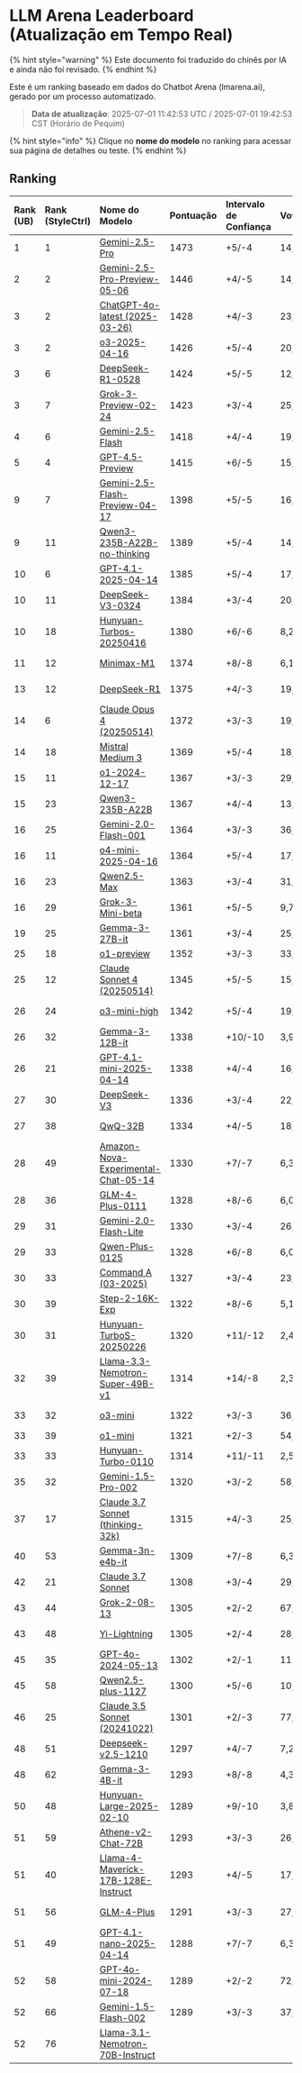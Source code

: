 # LLM Arena Leaderboard (Atualização em Tempo Real)


{% hint style="warning" %}
Este documento foi traduzido do chinês por IA e ainda não foi revisado.
{% endhint %}




Este é um ranking baseado em dados do Chatbot Arena (lmarena.ai), gerado por um processo automatizado.

> **Data de atualização**: 2025-07-01 11:42:53 UTC / 2025-07-01 19:42:53 CST (Horário de Pequim)

{% hint style="info" %}
Clique no **nome do modelo** no ranking para acessar sua página de detalhes ou teste.
{% endhint %}

## Ranking

| Rank (UB) | Rank (StyleCtrl) | Nome do Modelo | Pontuação | Intervalo de Confiança | Votos | Fornecedor | Licença | Data de Corte do Conhecimento |
|:----------|:-----------------|:---------------|:----------|:------------------------|:------|:-----------|:--------|:-----------------------------|
| 1 | 1 | [Gemini-2.5-Pro](http://aistudio.google.com/app/prompts/new_chat?model=gemini-2.5-pro) | 1473 | +5/-4 | 14,062 | Google | Proprietary | Dados indisponíveis |
| 2 | 2 | [Gemini-2.5-Pro-Preview-05-06](http://aistudio.google.com/app/prompts/new_chat?model=gemini-2.5-pro-preview-05-06) | 1446 | +4/-5 | 14,432 | Google | Proprietary | Dados indisponíveis |
| 3 | 2 | [ChatGPT-4o-latest (2025-03-26)](https://x.com/OpenAI/status/1905331956856050135) | 1428 | +4/-3 | 23,599 | OpenAI | Proprietary | Dados indisponíveis |
| 3 | 2 | [o3-2025-04-16](https://openai.com/index/introducing-o3-and-o4-mini/) | 1426 | +5/-4 | 20,095 | OpenAI | Proprietary | Dados indisponíveis |
| 3 | 6 | [DeepSeek-R1-0528](https://api-docs.deepseek.com/news/news250528) | 1424 | +5/-5 | 12,396 | DeepSeek | MIT | Dados indisponíveis |
| 3 | 7 | [Grok-3-Preview-02-24](https://x.ai/blog/grok-3) | 1423 | +3/-4 | 25,067 | xAI | Proprietary | Dados indisponíveis |
| 4 | 6 | [Gemini-2.5-Flash](http://aistudio.google.com/app/prompts/new_chat?model=gemini-2.5-flash) | 1418 | +4/-4 | 19,451 | Google | Proprietary | Dados indisponíveis |
| 5 | 4 | [GPT-4.5-Preview](https://openai.com/index/introducing-gpt-4-5/) | 1415 | +6/-5 | 15,271 | OpenAI | Proprietary | Dados indisponíveis |
| 9 | 7 | [Gemini-2.5-Flash-Preview-04-17](http://aistudio.google.com/app/prompts/new_chat?model=gemini-2.5-flash-preview-04-17) | 1398 | +5/-5 | 16,552 | Google | Proprietary | Dados indisponíveis |
| 9 | 11 | [Qwen3-235B-A22B-no-thinking](https://qwenlm.github.io/blog/qwen3/) | 1389 | +5/-4 | 14,090 | Alibaba | Apache 2.0 | Dados indisponíveis |
| 10 | 6 | [GPT-4.1-2025-04-14](https://openai.com/index/gpt-4-1/) | 1385 | +5/-4 | 17,456 | OpenAI | Proprietary | Dados indisponíveis |
| 10 | 11 | [DeepSeek-V3-0324](https://api-docs.deepseek.com/news/news250325) | 1384 | +3/-4 | 20,171 | DeepSeek | MIT | Dados indisponíveis |
| 10 | 18 | [Hunyuan-Turbos-20250416](https://cloud.tencent.com/document/product/1729/104753) | 1380 | +6/-6 | 8,244 | Tencent | Proprietary | Dados indisponíveis |
| 11 | 12 | [Minimax-M1](https://www.minimax.io/news/minimaxm1) | 1374 | +8/-8 | 6,117 | MiniMax | Apache 2.0 | Dados indisponíveis |
| 13 | 12 | [DeepSeek-R1](https://api-docs.deepseek.com/news/news250120) | 1375 | +4/-3 | 19,430 | DeepSeek | MIT | Dados indisponíveis |
| 14 | 6 | [Claude Opus 4 (20250514)](https://www.anthropic.com/news/claude-4) | 1372 | +3/-3 | 19,708 | Anthropic | Proprietary | Dados indisponíveis |
| 14 | 18 | [Mistral Medium 3](https://mistral.ai/news/mistral-medium-3) | 1369 | +5/-4 | 18,439 | Mistral | Proprietary | Dados indisponíveis |
| 15 | 11 | [o1-2024-12-17](https://openai.com/index/o1-and-new-tools-for-developers/) | 1367 | +3/-3 | 29,038 | OpenAI | Proprietary | Dados indisponíveis |
| 15 | 23 | [Qwen3-235B-A22B](https://qwenlm.github.io/blog/qwen3/) | 1367 | +4/-4 | 13,817 | Alibaba | Apache 2.0 | Dados indisponíveis |
| 16 | 25 | [Gemini-2.0-Flash-001](https://aistudio.google.com/app/prompts/new_chat?instructions=lmsys-1121&model=gemini-2.0-flash-001) | 1364 | +3/-3 | 36,673 | Google | Proprietary | Dados indisponíveis |
| 16 | 11 | [o4-mini-2025-04-16](https://openai.com/index/introducing-o3-and-o4-mini/) | 1364 | +5/-4 | 17,150 | OpenAI | Proprietary | Dados indisponíveis |
| 16 | 23 | [Qwen2.5-Max](https://qwenlm.github.io/blog/qwen2.5-max/) | 1363 | +3/-4 | 31,778 | Alibaba | Proprietary | Dados indisponíveis |
| 16 | 29 | [Grok-3-Mini-beta](https://docs.x.ai/docs/models) | 1361 | +5/-5 | 9,759 | xAI | Proprietary | Dados indisponíveis |
| 19 | 25 | [Gemma-3-27B-it](http://aistudio.google.com/app/prompts/new_chat?model=gemma-3-27b-it) | 1361 | +3/-4 | 25,902 | Google | Gemma | Dados indisponíveis |
| 25 | 18 | [o1-preview](https://platform.openai.com/docs/models/o1) | 1352 | +3/-3 | 33,177 | OpenAI | Proprietary | 2023/10 |
| 25 | 12 | [Claude Sonnet 4 (20250514)](https://www.anthropic.com/news/claude-4) | 1345 | +5/-5 | 15,543 | Anthropic | Proprietary | Dados indisponíveis |
| 26 | 24 | [o3-mini-high](https://platform.openai.com/docs/guides/reasoning#reasoning-effort) | 1342 | +5/-4 | 19,404 | OpenAI | Proprietary | Dados indisponíveis |
| 26 | 32 | [Gemma-3-12B-it](http://aistudio.google.com/app/prompts/new_chat?model=gemma-3-12b-it) | 1338 | +10/-10 | 3,976 | Google | Gemma | Dados indisponíveis |
| 26 | 21 | [GPT-4.1-mini-2025-04-14](https://openai.com/index/gpt-4-1/) | 1338 | +4/-4 | 16,454 | OpenAI | Proprietary | Dados indisponíveis |
| 27 | 30 | [DeepSeek-V3](https://huggingface.co/deepseek-ai/DeepSeek-V3) | 1336 | +3/-4 | 22,841 | DeepSeek | DeepSeek | Dados indisponíveis |
| 27 | 38 | [QwQ-32B](https://huggingface.co/Qwen/QwQ-32B) | 1334 | +4/-5 | 18,063 | Alibaba | Apache 2.0 | Dados indisponíveis |
| 28 | 49 | [Amazon-Nova-Experimental-Chat-05-14](https://nova.amazon.com/faqs) | 1330 | +7/-7 | 6,343 | Amazon | Proprietary | Dados indisponíveis |
| 28 | 36 | [GLM-4-Plus-0111](https://bigmodel.cn/dev/howuse/glm-4) | 1328 | +8/-6 | 6,028 | Zhipu | Proprietary | Dados indisponíveis |
| 29 | 31 | [Gemini-2.0-Flash-Lite](https://aistudio.google.com/prompts/new_chat?model=gemini-2.0-flash-lite) | 1330 | +3/-4 | 26,104 | Google | Proprietary | Dados indisponíveis |
| 29 | 33 | [Qwen-Plus-0125](https://www.alibabacloud.com/help/en/model-studio/developer-reference/what-is-qwen-llm) | 1328 | +6/-8 | 6,055 | Alibaba | Proprietary | Dados indisponíveis |
| 30 | 33 | [Command A (03-2025)](https://cohere.com/blog/command-a) | 1327 | +3/-4 | 23,879 | Cohere | CC-BY-NC-4.0 | Dados indisponíveis |
| 30 | 39 | [Step-2-16K-Exp](https://platform.stepfun.com/docs/llm/text) | 1322 | +8/-6 | 5,126 | StepFun | Proprietary | Dados indisponíveis |
| 30 | 31 | [Hunyuan-TurboS-20250226](https://cloud.tencent.com/document/product/1729/104753) | 1320 | +11/-12 | 2,452 | Tencent | Proprietary | Dados indisponíveis |
| 32 | 39 | [Llama-3.3-Nemotron-Super-49B-v1](https://huggingface.co/nvidia/Llama-3_3-Nemotron-Super-49B-v1) | 1314 | +14/-8 | 2,371 | Nvidia | Nvidia | Dados indisponíveis |
| 33 | 32 | [o3-mini](https://openai.com/index/openai-o3-mini/) | 1322 | +3/-3 | 36,135 | OpenAI | Proprietary | Dados indisponíveis |
| 33 | 39 | [o1-mini](https://platform.openai.com/docs/models/o1) | 1321 | +2/-3 | 54,951 | OpenAI | Proprietary | 2023/10 |
| 33 | 33 | [Hunyuan-Turbo-0110](https://cloud.tencent.com/document/product/1729/104753) | 1314 | +11/-11 | 2,510 | Tencent | Proprietary | Dados indisponíveis |
| 35 | 32 | [Gemini-1.5-Pro-002](https://aistudio.google.com/app/prompts/new_chat?instructions=lmsys&model=gemini-1.5-pro-002) | 1320 | +3/-2 | 58,645 | Google | Proprietary | Dados indisponíveis |
| 37 | 17 | [Claude 3.7 Sonnet (thinking-32k)](https://www.anthropic.com/news/claude-3-7-sonnet) | 1315 | +4/-3 | 25,145 | Anthropic | Proprietary | Dados indisponíveis |
| 40 | 53 | [Gemma-3n-e4b-it](http://aistudio.google.com/app/prompts/new_chat?model=gemma-3n-e4b-it) | 1309 | +7/-8 | 6,311 | Google | Gemma | Dados indisponíveis |
| 42 | 21 | [Claude 3.7 Sonnet](https://www.anthropic.com/news/claude-3-7-sonnet) | 1308 | +3/-4 | 29,775 | Anthropic | Proprietary | Dados indisponíveis |
| 43 | 44 | [Grok-2-08-13](https://x.ai/blog/grok-2) | 1305 | +2/-2 | 67,084 | xAI | Proprietary | 2024/3 |
| 43 | 48 | [Yi-Lightning](https://platform.lingyiwanwu.com/docs#%E6%A8%A1%E5%9E%8B%E4%B8%8E%E8%AE%A1%E8%B4%B9) | 1305 | +2/-4 | 28,968 | 01 AI | Proprietary | Dados indisponíveis |
| 45 | 35 | [GPT-4o-2024-05-13](https://openai.com/index/hello-gpt-4o/) | 1302 | +2/-1 | 117,747 | OpenAI | Proprietary | 2023/10 |
| 45 | 58 | [Qwen2.5-plus-1127](https://help.aliyun.com/zh/model-studio/getting-started/models?spm=a2c4g.11186623.0.i7) | 1300 | +5/-6 | 10,715 | Alibaba | Proprietary | Dados indisponíveis |
| 46 | 25 | [Claude 3.5 Sonnet (20241022)](https://www.anthropic.com/news/3-5-models-and-computer-use) | 1301 | +2/-3 | 77,078 | Anthropic | Proprietary | 2024/4 |
| 48 | 51 | [Deepseek-v2.5-1210](https://huggingface.co/deepseek-ai/DeepSeek-V2.5-1210) | 1297 | +4/-7 | 7,243 | DeepSeek | DeepSeek | Dados indisponíveis |
| 48 | 62 | [Gemma-3-4B-it](http://aistudio.google.com/app/prompts/new_chat?model=gemma-3-4b-it) | 1293 | +8/-8 | 4,321 | Google | Gemma | Dados indisponíveis |
| 50 | 48 | [Hunyuan-Large-2025-02-10](https://cloud.tencent.com/document/product/1729/104753) | 1289 | +9/-10 | 3,856 | Tencent | Proprietary | Dados indisponíveis |
| 51 | 59 | [Athene-v2-Chat-72B](https://huggingface.co/Nexusflow/Athene-V2-Chat) | 1293 | +3/-3 | 26,074 | NexusFlow | CC-BY-NC-4.0 | Dados indisponíveis |
| 51 | 40 | [Llama-4-Maverick-17B-128E-Instruct](https://huggingface.co/meta-llama/Llama-4-Maverick-17B-128E-Instruct) | 1293 | +4/-5 | 17,075 | Meta | Llama 4 | Dados indisponíveis |
| 51 | 56 | [GLM-4-Plus](https://bigmodel.cn/dev/howuse/glm-4) | 1291 | +3/-3 | 27,788 | Zhipu AI | Proprietary | Dados indisponíveis |
| 51 | 49 | [GPT-4.1-nano-2025-04-14](https://openai.com/index/gpt-4-1/) | 1288 | +7/-7 | 6,302 | OpenAI | Proprietary | Dados indisponíveis |
| 52 | 58 | [GPT-4o-mini-2024-07-18](https://openai.com/index/gpt-4o-mini-advancing-cost-efficient-intelligence/) | 1289 | +2/-2 | 72,531 | OpenAI | Proprietary | 2023/10 |
| 52 | 66 | [Gemini-1.5-Flash-002](https://aistudio.google.com/app/prompts/new_chat?instructions=lmsys&model=gemini-1.5-flash-002) | 1289 | +3/-3 | 37,021 | Google | Proprietary | Dados indisponíveis |
| 52 | 76 | [Llama-3.1-Nemotron-70B-Instruct](https://huggingface.co/nvidia/Llama-3.1-Nemotron-70B-Instruct) |